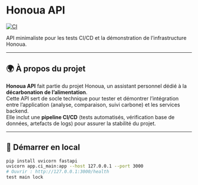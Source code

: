 # Honoua API

[![CI](https://github.com/louchard/honoua_api/actions/workflows/ci.yml/badge.svg)](https://github.com/louchard/honoua_api/actions/workflows/ci.yml)

API minimaliste pour les tests CI/CD et la démonstration de l’infrastructure Honoua.

---

## 🌍 À propos du projet
**Honoua API** fait partie du projet Honoua, un assistant personnel dédié à la **décarbonation de l’alimentation**.  
Cette API sert de socle technique pour tester et démontrer l’intégration entre l’application (analyse, comparaison, suivi carbone) et les services backend.  
Elle inclut une **pipeline CI/CD** (tests automatisés, vérification base de données, artefacts de logs) pour assurer la stabilité du projet.

---

## 🚀 Démarrer en local
```bash
pip install uvicorn fastapi
uvicorn app.ci_main:app --host 127.0.0.1 --port 3000
# Ouvrir : http://127.0.0.1:3000/health
t e s t   m a i n   l o c k  
 